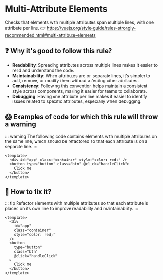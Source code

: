 # Multi-Attribute Elements

Checks that elements with multiple attributes span multiple lines, with one attribute per line.
👉 https://vuejs.org/style-guide/rules-strongly-recommended.html#multi-attribute-elements

## ❓ Why it's good to follow this rule?

- **Readability**: Spreading attributes across multiple lines makes it easier to read and understand the code.
- **Maintainability**: When attributes are on separate lines, it's simpler to add, remove, or modify them without affecting other attributes.
- **Consistency**: Following this convention helps maintain a consistent style across components, making it easier for teams to collaborate.
- **Debugging**: Having one attribute per line makes it easier to identify issues related to specific attributes, especially when debugging.

## 😱 Examples of code for which this rule will throw a warning

::: warning
The following code contains elements with multiple attributes on the same line, which should be refactored so that each attribute is on a separate line.
:::

```vue
<template>
  <div id="app" class="container" style="color: red;" />
  <button type="button" class="btn" @click="handleClick">
    Click me
  </button>
</template>
```

## 🤩 How to fix it?

::: tip
Refactor elements with multiple attributes so that each attribute is placed on its own line to improve readability and maintainability.
:::

```vue
<template>
  <div
    id="app"
    class="container"
    style="color: red;"
  />
  <button
    type="button"
    class="btn"
    @click="handleClick"
  >
    Click me
  </button>
</template>
```
